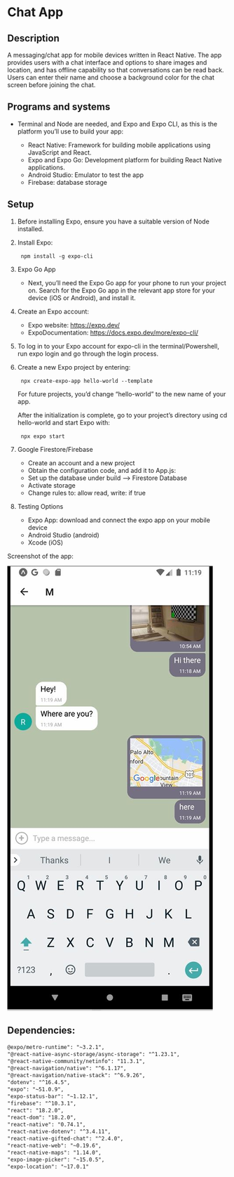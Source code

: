 # Chat App

## Description
A messaging/chat app for mobile devices written in React Native. The app provides users with a chat interface and options to share images and location, and has offline capability so that conversations can be read back. Users can enter their name and choose a background color for the chat screen before joining the chat.


## Programs and systems

* Terminal and Node are needed, and Expo and Expo CLI, as this is the platform you’ll use to build your app:

    * React Native: Framework for building mobile applications using JavaScript and React.
    * Expo and Expo Go: Development platform for building React Native applications.
    * Android Studio: Emulator to test the app
    * Firebase: database storage


## Setup


1. Before installing Expo, ensure you have a suitable version of Node installed.

2. Install Expo:

        npm install -g expo-cli

3. Expo Go App

    * Next, you’ll need the Expo Go app for your phone to run your project on. Search for the Expo Go app in the relevant app store for your device (iOS or Android), and install it.

4. Create an Expo account: 
    * Expo website: https://expo.dev/
    * ExpoDocumentation: https://docs.expo.dev/more/expo-cli/

5. To log in to your Expo account for expo-cli in the terminal/Powershell, run expo login and go through the login process. 

6. Create a new Expo project 
    by entering:

        npx create-expo-app hello-world --template     
    
    For future projects, you’d change “hello-world” to the new name of your app.

    After the initialization is complete, go to your project’s directory using cd hello-world and start Expo with: 
    
        npx expo start

7. Google Firestore/Firebase
    * Create an account and a new project
    * Obtain the configuration code, and add it to App.js:
    * Set up the database under build --> Firestore Database
    * Activate storage
    * Change rules to: allow read, write: if true


8. Testing Options
    * Expo App: download and connect the expo app on your mobile device
    * Android Studio (android)
    * Xcode (iOS)



Screenshot of the app:

![Capture-chat-app](images/Capture-chat-app.JPG)

## Dependencies:

    @expo/metro-runtime": "~3.2.1",
    "@react-native-async-storage/async-storage": "^1.23.1",
    "@react-native-community/netinfo": "11.3.1",
    "@react-navigation/native": "^6.1.17",
    "@react-navigation/native-stack": "^6.9.26",
    "dotenv": "^16.4.5",
    "expo": "~51.0.9",
    "expo-status-bar": "~1.12.1",
    "firebase": "^10.3.1",
    "react": "18.2.0",
    "react-dom": "18.2.0",
    "react-native": "0.74.1",
    "react-native-dotenv": "^3.4.11",
    "react-native-gifted-chat": "^2.4.0",
    "react-native-web": "~0.19.6",
    "react-native-maps": "1.14.0",
    "expo-image-picker": "~15.0.5",
    "expo-location": "~17.0.1"

